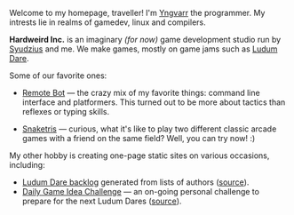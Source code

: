Welcome to my homepage, traveller! I'm [Yngvarr][y] the programmer. My intrests
lie in realms of gamedev, linux and compilers.

__Hardweird Inc.__ is an imaginary _(for now)_ game development studio run by
[Syudzius][s] and me.  We make games, mostly on game jams such as
[Ludum Dare][ld].

[s]: https://twitter.com/syudzius "The artist's Twitter"
[y]: https://twitter.com/_yngvarr "The programmer's Twitter"
[ld]: https://ldjam.com/users/yngvarr/ "All our LD games"

Some of our favorite ones:

* [Remote Bot][rb] — the crazy mix of my favorite things: command line interface
  and platformers. This turned out to be more about tactics than reflexes or typing
  skills.

<!--![](https://img.itch.zone/aW1nLzI4NTE1MzAucG5n/180x143%23c/IY%2Fd29.png "Made with Godot")-->

* [Snaketris][st] — curious, what it's like to play two different classic arcade
  games with a friend on the same field?  Well, you can try now! :)

<!--![](https://img.itch.zone/aW1hZ2UvMjAxMzEwLzEwODY0ODEucG5n/180x143%23c/FxMWE4.png "Made with Phaser.js")-->

[rb]: https://yngvarr.itch.io/remote-bot "Robots go wheeeeee!"
[st]: https://yngvarr.itch.io/snaketris "Snakes and bricks?? On the same grid?!?!"

My other hobby is creating one-page static sites on various occasions, including:

* [Ludum Dare backlog][ldb] generated from lists of authors ([source][ldb-git]).
* [Daily Game Idea Challenge][dgi] — an on-going personal challenge to prepare for the next Ludum Dares ([source][dgi-git]).

[ldb]: https://hardweird.ru/ld-backlog/
[ldb-git]: https://github.com/Yngwarr/ld-backlog
[dgi]: https://hardweird.ru/daily-game-idea/
[dgi-git]: https://github.com/Yngwarr/daily-game-idea

<!--<iframe frameborder="0" src="https://itch.io/embed/201310?bg_color=8a8a8a&amp;fg_color=0d0d0d&amp;link_color=00045c&amp;border_color=333333" width="208" height="167"><a href="https://yngwarr.itch.io/snaketris">Snaketris by Yngwarr</a></iframe>-->

<!--<iframe frameborder="0" src="https://itch.io/embed/249098?bg_color=000000&amp;fg_color=ffffff&amp;link_color=3d3d3d&amp;border_color=636363" width="208" height="167"><a href="https://yngwarr.itch.io/remote-bot">Remote Bot by Yngwarr</a></iframe>-->



<!--
<hr>

{% for post in site.posts %}
1. [{{ post.title }}]({{ post.url }})
{% endfor %}-->
